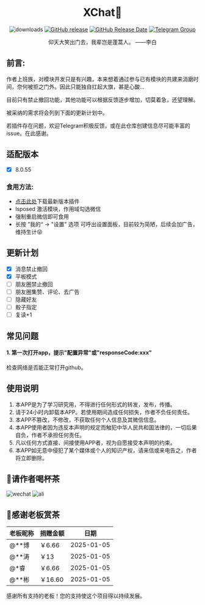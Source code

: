 <div align="center">
<h1>XChat👋</h1>

![downloads](https://img.shields.io/github/downloads/Xposed-Modules-Repo/com.xchat/total)
[![GitHub release](https://img.shields.io/github/v/release/Xposed-Modules-Repo/com.xchat)](https://github.com/Xposed-Modules-Repo/com.xchat/releases)
[![GitHub Release Date](https://img.shields.io/github/release-date/Xposed-Modules-Repo/com.xchat)](https://github.com/Xposed-Modules-Repo/com.xchat/releases)
[![Telegram Group](https://img.shields.io/badge/Telegram-Group-blue.svg?logo=telegram)](https://t.me/+nEjdxdGpwCVhNzNl)

<p>仰天大笑出门去，我辈岂是蓬蒿人。  ——李白</p>
</div>


## 前言:
  <p>作者上班族，对模块开发只是有兴趣，本来想着通过参与已有模块的共建来消磨时间，奈何被拒之门外。因此只能独自扛起大旗，甚是心酸...</p>
  <p>目前只有禁止撤回功能，其他功能可以根据反馈逐步增加，切莫着急，还望理解。</p>
  <p>被采纳的需求将会列到下面的更新计划中。</p>
  <p>若插件存在问题，欢迎Telegram积极反馈，或在此仓库创建信息尽可能丰富的issue。在此感谢。</p>
  
## 适配版本
- [x] 8.0.55

### 食用方法:
- <a href="https://github.com/Xposed-Modules-Repo/com.xchat/releases">点击此处</a>下载最新版本插件
- lsposed 激活模块，作用域勾选微信
- 强制重启微信即可食用
- 长按 ”我的“ -> "设置" 选项 可呼出设置面板，目前较为简陋，后续会加广告，维持生计😜
  
## 更新计划
- [x] 消息禁止撤回
- [x] 平板模式
- [ ] 朋友圈禁止撤回
- [ ] 朋友圈集赞、评论、去广告
- [ ] 隐藏好友
- [ ] 骰子指定
- [ ] 复读+1
        
## 常见问题
#### 1. 第一次打开app，提示"配置异常"或"responseCode:xxx"
   检查网络是否能正常打开github。

## 使用说明
1. 本APP是为了学习研究用，不得进行任何形式的转发，发布，传播。
2. 请于24小时内卸载本APP。若使用期间造成任何损失，作者不负任何责任。
3. 本APP不篡改，不修改，不获取任何个人信息及其微信信息。
4. 本APP使用者因为违反本声明的规定而触犯中华人民共和国法律的，一切后果自负，作者不承担任何责任。
5. 凡以任何方式直接、间接使用APP者，视为自愿接受本声明的约束。
6. 本APP如无意中侵犯了某个媒体或个人的知识产权，请来信或来电告之，作者将立即删除。

## 🙏请作者喝杯茶
![wechat](https://github.com/Xposed-Modules-Repo/com.xchat/blob/main/res/drawable/paymentCodeWechat.png)
![ali](https://github.com/Xposed-Modules-Repo/com.xchat/blob/main/res/drawable/paymentCodeAli.png)

## 🙏感谢老板赏茶
| 老板昵称          | 捐赠金额  | 日期         |
|------------------|------------|--------------|
| @**博       | ￥6.66       | 2025-01-05   |
| @**涛       | ￥13         | 2025-01-05   |
| @*睿        | ￥6.66       | 2025-01-05   |
| @**彬       | ￥16.60       | 2025-01-05   |

感谢所有支持的老板！您的支持使这个项目得以持续发展。

